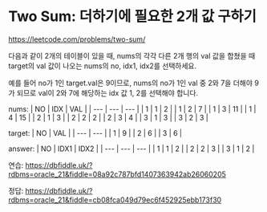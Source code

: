 # Two Sum: 더하기에 필요한 2개 값 구하기

<https://leetcode.com/problems/two-sum/>

다음과 같이 2개의 테이블이 있을 때,
nums의 각각 다른 2개 행의 val 값을 합쳤을 때 target의 val 값이 나오는 nums의 no, idx1, idx2를 선택하세요.

예를 들어 no가 1인 target.val은 9이므로, nums의 no가 1인 val 중 2와 7을 더해야 9가 되므로 val이 2와 7에 해당하는 idx 값 1, 2를 선택해야 합니다.

nums:
| NO | IDX | VAL |
| --- | --- | --- |
| 1 | 1 | 2 |
| 1 | 2 | 7 |
| 1 | 3 | 11 |
| 1 | 4 | 15 |
| 2 | 1 | 3 |
| 2 | 2 | 2 |
| 2 | 3 | 4 |
| 3 | 1 | 3 |
| 3 | 2 | 3 |

target:
| NO | VAL |
| --- | --- |
| 1 | 9 |
| 2 | 6 |
| 3 | 6 |

answer:
| NO | IDX1 | IDX2 |
| --- | --- | --- |
| 1 | 1 | 2 |
| 2 | 2 | 3 |
| 3 | 1 | 2 |

연습: <https://dbfiddle.uk/?rdbms=oracle_21&fiddle=08a92c787bfd1407363942ab26060205>

정답: <https://dbfiddle.uk/?rdbms=oracle_21&fiddle=cb08fca049d79ec6f452925ebb173f30>
